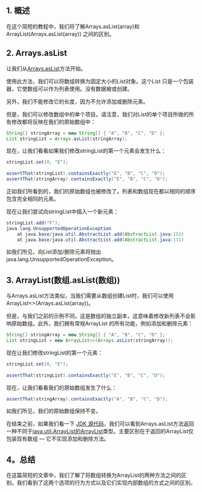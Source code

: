 ## 1. 概述

在这个简短的教程中，我们将了解Arrays.asList(array)和ArrayList(Arrays.asList(array)) 之间的区别。

## 2. Arrays.asList

让我们从[Arrays.asList](https://docs.oracle.com/en/java/javase/11/docs/api/java.base/java/util/Arrays.html#asList(T...))方法开始。

使用此方法，我们可以将数组转换为固定大小的List对象。这个List 只是一个包装器，它使数组可以作为列表使用。没有数据被或创建。

另外，我们不能修改它的长度，因为不允许添加或删除元素。

但是，我们可以修改数组中的单个项目。请注意，我们对List的单个项目所做的所有修改都将反映在我们的原始数组中：

```java
String[] stringArray = new String[] { "A", "B", "C", "D" };
List stringList = Arrays.asList(stringArray);

```

现在，让我们看看如果我们修改stringList的第一个元素会发生什么：

```java
stringList.set(0, "E");
 
assertThat(stringList).containsExactly("E", "B", "C", "D");
assertThat(stringArray).containsExactly("E", "B", "C", "D");
```

正如我们所看到的，我们的原始数组也被修改了。列表和数组现在都以相同的顺序包含完全相同的元素。

现在让我们尝试向stringList中插入一个新元素：

```java
stringList.add("F");
java.lang.UnsupportedOperationException
	at java.base/java.util.AbstractList.add(AbstractList.java:153)
	at java.base/java.util.AbstractList.add(AbstractList.java:111)
```

如我们所见，向List添加/删除元素将抛出java.lang.UnsupportedOperationException。

## 3. ArrayList(数组.asList(数组))

与Arrays.asList方法类似，当我们需要从数组创建List时，我们可以使用ArrayList<>(Arrays.asList(array))。

但是，与我们之前的示例不同，这是数组的独立副本，这意味着修改新列表不会影响原始数组。此外，我们拥有常规ArrayList 的所有功能，例如添加和删除元素：

```java
String[] stringArray = new String[] { "A", "B", "C", "D" }; 
List stringList = new ArrayList<>(Arrays.asList(stringArray));

```

现在让我们修改stringList的第一个元素：

```java
stringList.set(0, "E");
 
assertThat(stringList).containsExactly("E", "B", "C", "D");
```

现在，让我们看看我们的原始数组发生了什么：

```java
assertThat(stringArray).containsExactly("A", "B", "C", "D");
```

如我们所见，我们的原始数组保持不变。

在结束之前，如果我们看一下 [JDK 源代码](http://hg.openjdk.java.net/jdk8/jdk8/jdk/file/687fd7c7986d/src/share/classes/java/util/Arrays.java#l3791)，我们可以看到Arrays.asList方法返回一种不同于[java.util.ArrayList的](http://hg.openjdk.java.net/jdk8/jdk8/jdk/file/687fd7c7986d/src/share/classes/java/util/ArrayList.java#l106)[ArrayList](http://hg.openjdk.java.net/jdk8/jdk8/jdk/file/687fd7c7986d/src/share/classes/java/util/Arrays.java#l3800)类型。主要区别在于返回的ArrayList仅包装现有数组 — 它不实现添加和删除方法。

## 4。总结

在这篇简短的文章中，我们了解了将数组转换为ArrayList的两种方法之间的区别。我们看到了这两个选项的行为方式以及它们实现内部数组的方式之间的区别。
